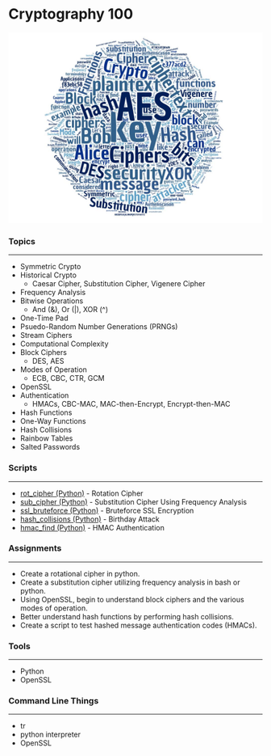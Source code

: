 # Cryptography 100

![alt text](https://raw.githubusercontent.com/TK05/SecureSet_2018/master/images/cry100wc.jpg "Aggregated From Lesson Files")


### Topics
------

* Symmetric Crypto
* Historical Crypto
    * Caesar Cipher, Substitution Cipher, Vigenere Cipher
* Frequency Analysis
* Bitwise Operations
    * And (&), Or (|), XOR (^)
* One-Time Pad
* Psuedo-Random Number Generations (PRNGs)
* Stream Ciphers
* Computational Complexity
* Block Ciphers
    * DES, AES
* Modes of Operation
    * ECB, CBC, CTR, GCM
* OpenSSL
* Authentication
    * HMACs, CBC-MAC, MAC-then-Encrypt, Encrypt-then-MAC
* Hash Functions
* One-Way Functions
* Hash Collisions
* Rainbow Tables
* Salted Passwords


### Scripts
-----
* [rot_cipher (Python)] - Rotation Cipher
* [sub_cipher (Python)] - Substitution Cipher Using Frequency Analysis
* [ssl_bruteforce (Python)] - Bruteforce SSL Encryption 
* [hash_collisions (Python)] - Birthday Attack 
* [hmac_find (Python)] - HMAC Authentication 

[rot_cipher (Python)]: https://github.com/TK05/SecureSet_2018/tree/master/cryptography_100/rot_cipher
[sub_cipher (Python)]: https://github.com/TK05/SecureSet_2018/tree/master/cryptography_100/sub_cipher
[ssl_bruteforce (Python)]: https://github.com/TK05/SecureSet_2018/tree/master/cryptography_100/ssl_bruteforce
[hash_collisions (Python)]: https://github.com/TK05/SecureSet_2018/tree/master/cryptography_100/hash_collisions
[hmac_find (Python)]: https://github.com/TK05/SecureSet_2018/tree/master/cryptography_100/hmac_find

### Assignments
------

* Create a rotational cipher in python.
* Create a substitution cipher utilizing frequency analysis in bash or python.
* Using OpenSSL, begin to understand block ciphers and the various modes of operation.
* Better understand hash functions by performing hash collisions.
* Create a script to test hashed message authentication codes (HMACs).


### Tools
------

* Python
* OpenSSL


### Command Line Things
------

* tr
* python interpreter
* OpenSSL